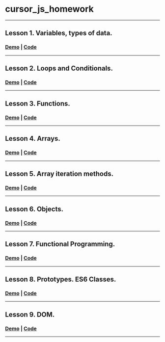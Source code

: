 # cursor_js_homework
***
## Lesson 1. Variables, types of data.
### [Demo](https://simplypurr.github.io/cursor_homework/01-base-homework/) | [Code](https://github.com/Simplypurr/cursor_homework/blob/main/01-base-homework/main.js)
***
## Lesson 2. Loops and Conditionals.
### [Demo](https://simplypurr.github.io/cursor_homework/02-loops-and-conditionals/) | [Code](https://github.com/Simplypurr/cursor_homework/blob/main/02-loops-and-conditionals/main.js)
***
## Lesson 3. Functions.
### [Demo](https://simplypurr.github.io/cursor_homework/03-functions/) | [Code](https://github.com/Simplypurr/cursor_homework/blob/main/03-functions/main.js)
***
## Lesson 4. Arrays.
### [Demo](https://simplypurr.github.io/cursor_homework/04-arrays/) | [Code](https://github.com/Simplypurr/cursor_homework/blob/main/04-arrays/main.js)
***
## Lesson 5. Array iteration methods.
### [Demo](https://simplypurr.github.io/cursor_homework/05-array-iteration/) | [Code](https://github.com/Simplypurr/cursor_homework/blob/main/05-array-iteration/main.js)
***
## Lesson 6. Objects.
### [Demo](https://simplypurr.github.io/cursor_homework/06-objects/) | [Code](https://github.com/Simplypurr/cursor_homework/blob/main/06-objects/main.js)
***
## Lesson 7. Functional Programming.
### [Demo](https://simplypurr.github.io/cursor_homework/07-functional-programming/) | [Code](https://github.com/Simplypurr/cursor_homework/blob/main/07-functional-programming/main.js)
***
## Lesson 8. Prototypes. ES6 Classes.
### [Demo](https://simplypurr.github.io/cursor_homework/08-Prototypes-and-classes/) | [Code](https://github.com/Simplypurr/cursor_homework/blob/main/08-Prototypes-and-classes/main.js)
***
## Lesson 9. DOM.
### [Demo](https://simplypurr.github.io/cursor_homework/09-DOM/) | [Code](https://github.com/Simplypurr/cursor_homework/blob/main/09-DOM/main.js)
***
